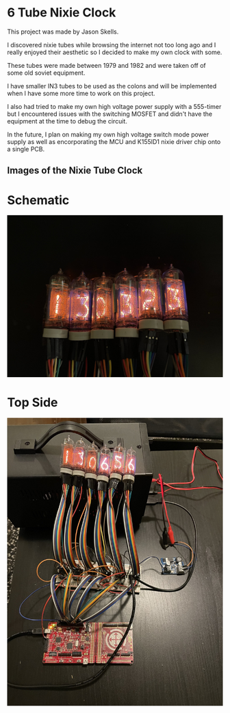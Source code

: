 # 6 Tube Nixie Clock

This project was made by Jason Skells.

I discovered nixie tubes while browsing the internet not too long ago and I really enjoyed their aesthetic so I decided to make my own clock with some.

These tubes were made between 1979 and 1982 and were taken off of some old soviet equipment.

I have smaller IN3 tubes to be used as the colons and will be implemented when I have some more time to work on this project.

I also had tried to make my own high voltage power supply with a 555-timer but I encountered issues with the switching MOSFET and didn't have the equipment at the time to debug the circuit.

In the future, I plan on making my own high voltage switch mode power supply as well as encorporating the MCU and K155ID1 nixie driver chip onto a single PCB.

Images of the Nixie Tube Clock 
------------
# Schematic
![](images/tubes.jpeg)

# Top Side
![](images/system_connections.jpeg)
